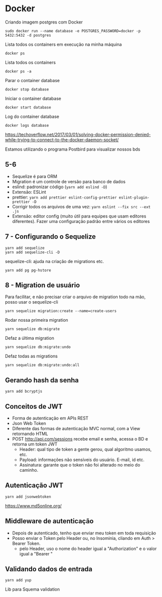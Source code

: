 # Docker

Criando imagem postgres com Docker
```
sudo docker run --name database -e POSTGRES_PASSWORD=docker -p 5432:5432 -d postgres
```

Lista todos os containers em execução na minha máquina
```
docker ps
```

Lista todos os containers
```
docker ps -a
```

Parar o container database
```
docker stop database
```

Iniciar o container database
```
docker start database
```

Log do container database
```
docker logs database
```

https://techoverflow.net/2017/03/01/solving-docker-permission-denied-while-trying-to-connect-to-the-docker-daemon-socket/

Estamos utilizando o programa Postbird para visualizar nossos bds

## 5-6
- Sequelize é para ORM
- Migration é um controle de versão para banco de dados
- eslind: padronizar código (```yarn add eslind -D```)
- Extensão: ESLint
- prettier: ```yarn add prettier eslint-config-prettier eslint-plugin-prettier -D```
- Corrigir todos os arquivos de uma vez: ```yarn eslint --fix src --ext .js```
- Extensão: editor config (muito útil para equipes que usam editores diferentes). Fazer uma configuração padrão entre vários os editores

## 7 - Configurando o Sequelize
```
yarn add sequelize
yarn add sequelize-cli -D
```

sequelize-cli: ajuda na criação de migrations etc.

```
yarn add pg pg-hstore
```

## 8 - Migration de usuário
Para facilitar, e não precisar criar o arquivo de migration todo na mão, posso usar o sequelize-cli
```
yarn sequelize migration:create --name=create-users
```

Rodar nossa primeira migration
```
yarn sequelize db:migrate
```

Defaz a última migration
```
yarn sequelize db:migrate:undo
```

Defaz todas as migrations
```
yarn sequelize db:migrate:undo:all
```

## Gerando hash da senha
```
yarn add bcryptjs
```

## Conceitos de JWT
- Forma de autenticação em APIs REST
- Json Web Token
- Diferente das formas de autenticação MVC normal, com a View retornando HTML
- POST http://api.com/sessions recebe email e senha, acessa o BD e retorna um token JWT
    - Header: qual tipo de token a gente gerou, qual algoritmo usamos, etc.
    - Payload: informações não sensíveis do usuário. E-mail, id etc.
    - Assinatura: garante que o token não foi alterado no meio do caminho.

## Autenticação JWT
```
yarn add jsonwebtoken
```
https://www.md5online.org/

## Middleware de autenticação
- Depois de autenticado, tenho que enviar meu token em toda requisição
- Posso enviar o Token pelo Header ou, no Insominia, cliando em Auth > Bearer Token.
    - pelo Header, uso o nome do header igual a "Authorization" e o valor igual a "Bearer <token>"

## Validando dados de entrada
```
yarn add yup
```
Lib para Squema validation

